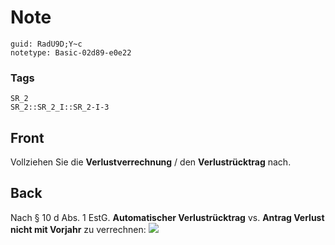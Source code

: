 # Note
```
guid: RadU9D;Y~c
notetype: Basic-02d89-e0e22
```

### Tags
```
SR_2
SR_2::SR_2_I::SR_2-I-3
```

## Front
Vollziehen Sie die <b>Verlustverrechnung</b> / den
<b>Verlustrücktrag</b> nach.

## Back
Nach § 10 d Abs. 1 EstG. <b>Automatischer Verlustrücktrag</b> vs.
<b>Antrag Verlust nicht mit Vorjahr</b> zu verrechnen: <img src="paste-3c0886a6723bb11c3b6f43d361f7778fe19bb93c.jpg">
